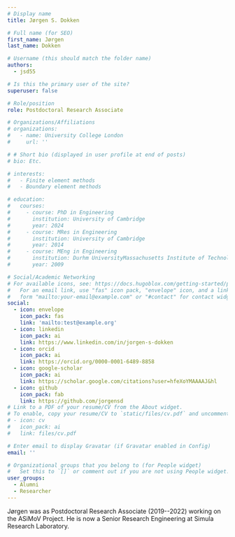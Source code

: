 ```yaml
---
# Display name
title: Jørgen S. Dokken

# Full name (for SEO)
first_name: Jørgen
last_name: Dokken

# Username (this should match the folder name)
authors:
  - jsd55

# Is this the primary user of the site?
superuser: false

# Role/position
role: Postdoctoral Research Associate

# Organizations/Affiliations
# organizations:
#   - name: University College London
#     url: ''

# # Short bio (displayed in user profile at end of posts)
# bio: Etc.

# interests:
#   - Finite element methods
#   - Boundary element methods

# education:
#   courses:
#     - course: PhD in Engineering
#       institution: University of Cambridge
#       year: 2024
#     - course: MRes in Engineering
#       institution: University of Cambridge
#       year: 2014
#     - course: MEng in Engineering
#       institution: Durhm UniversityMassachusetts Institute of Technology
#       year: 2009

# Social/Academic Networking
# For available icons, see: https://docs.hugoblox.com/getting-started/page-builder/#icons
#   For an email link, use "fas" icon pack, "envelope" icon, and a link in the
#   form "mailto:your-email@example.com" or "#contact" for contact widget.
social:
  - icon: envelope
    icon_pack: fas
    link: 'mailto:test@example.org'
  - icon: linkedin
    icon_pack: ai
    link: https://www.linkedin.com/in/jorgen-s-dokken
  - icon: orcid
    icon_pack: ai
    link: https://orcid.org/0000-0001-6489-8858
  - icon: google-scholar
    icon_pack: ai
    link: https://scholar.google.com/citations?user=hfeXoYMAAAAJ&hl
  - icon: github
    icon_pack: fab
    link: https://github.com/jorgensd
# Link to a PDF of your resume/CV from the About widget.
# To enable, copy your resume/CV to `static/files/cv.pdf` and uncomment the lines below.
# - icon: cv
#   icon_pack: ai
#   link: files/cv.pdf

# Enter email to display Gravatar (if Gravatar enabled in Config)
email: ''

# Organizational groups that you belong to (for People widget)
#   Set this to `[]` or comment out if you are not using People widget.
user_groups:
  - Alumni
  - Researcher
---
```


Jørgen was as Postdoctoral Research Associate (2019--2022) working on
the ASiMoV Project. He is now a Senior Research Engineering at Simula Research Laboratory.